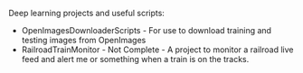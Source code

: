 Deep learning projects and useful scripts:

- OpenImagesDownloaderScripts - For use to download training and testing images from OpenImages
- RailroadTrainMonitor - Not Complete - A project to monitor a railroad live feed and alert me or something when a train is on the tracks.
